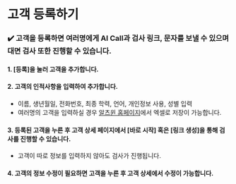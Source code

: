 # 고객 등록하기

### :heavy_check_mark: 고객을 등록하면 여러명에게 AI Call과 검사 링크, 문자를 보낼 수 있으며 대면 검사 또한 진행할 수 있습니다.

#### 1. [등록]을 눌러 고객을 추가합니다.

#### 2. 고객의 인적사항을 입력하여 추가합니다.

- 이름, 생년월일, 전화번호, 최종 학력, 언어, 개인정보 사용, 성별 입력
- 여러명의 고객을 입력하실 경우 [알츠윈 홈페이지](https://www.alzwin.com/)에서 엑셀로 저장이 가능합니다.

#### 3. 등록된 고객을 누른 후 고객 상세 페이지에서 [바로 시작] 혹은 [링크 생성]을 통해 검사를 진행할 수 있습니다.

- 고객이 따로 정보를 입력하지 않아도 검사가 진행됩니다.

#### 4. 고객의 정보 수정이 필요하면 고객을 누른 후 고객 상세에서 수정이 가능합니다.
